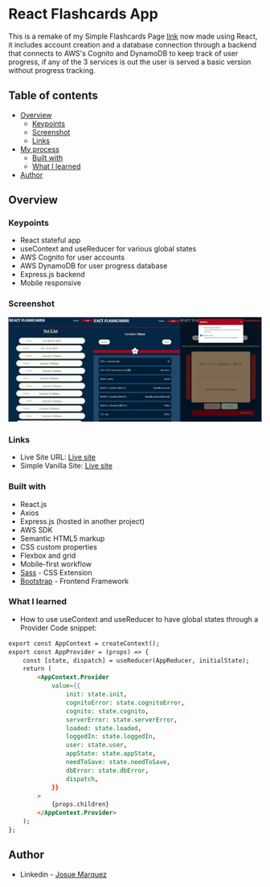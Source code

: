 # React Flashcards App

This is a remake of my Simple Flashcards Page [link](https://github.com/owaruuu/FlashcardsPage) now made using React, it includes account creation and a database connection through a backend that connects to AWS's Cognito and DynamoDB to keep track of user progress, if any of the 3 services is out the user is served a basic version without progress tracking.

## Table of contents

-   [Overview](#overview)
    -   [Keypoints](#Keypoints)
    -   [Screenshot](#screenshot)
    -   [Links](#links)
-   [My process](#my-process)
    -   [Built with](#built-with)
    -   [What I learned](#what-i-learned)
-   [Author](#author)

## Overview

### Keypoints

-   React stateful app
-   useContext and useReducer for various global states
-   AWS Cognito for user accounts
-   AWS DynamoDB for user progress database
-   Express.js backend
-   Mobile responsive

### Screenshot

![](./assets/screenshots/app_screenshot.png)

### Links

-   Live Site URL: [Live site](https://owaruuu.github.io/ReactFlashcards/)
-   Simple Vanilla Site: [Live site](https://owaruuu.github.io/FlashcardsPage/)

### Built with

-   React.js
-   Axios
-   Express.js (hosted in another project)
-   AWS SDK
-   Semantic HTML5 markup
-   CSS custom properties
-   Flexbox and grid
-   Mobile-first workflow
-   [Sass](https://sass-lang.com) - CSS Extension
-   [Bootstrap](https://getbootstrap.com) - Frontend Framework

### What I learned

-   How to use useContext and useReducer to have global states through a Provider
    Code snippet:

```html
export const AppContext = createContext();
export const AppProvider = (props) => {
    const [state, dispatch] = useReducer(AppReducer, initialState);
    return (
        <AppContext.Provider
            value={{
                init: state.init,
                cognitoError: state.cognitoError,
                cognito: state.cognito,
                serverError: state.serverError,
                loaded: state.loaded,
                loggedIn: state.loggedIn,
                user: state.user,
                appState: state.appState,
                needToSave: state.needToSave,
                dbError: state.dbError,
                dispatch,
            }}
        >
            {props.children}
        </AppContext.Provider>
    );
};
```

## Author

-   Linkedin - [Josue Marquez](https://www.linkedin.com/in/josuemarquez/)
